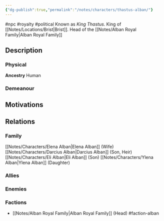 ```yaml
---
{"dg-publish":true,"permalink":"/notes/characters/thastus-alban/"}
---
```


#npc #royalty #political
Known as *King Thastus*.
King of [[Notes/Locations/Brist\|Brist]]. Head of the [[Notes/Alban Royal Family\|Alban Royal Family]]

## Description
### Physical
**Ancestry** Human

### Demeanour

## Motivations

## Relations
### Family
[[Notes/Characters/Elena Alban\|Elena Alban]] (Wife)
[[Notes/Characters/Darcius Alban\|Darcius Alban]] (Son, Heir)
[[Notes/Characters/Eli Alban\|Eli Alban]] (Son)
[[Notes/Characters/Ylena Alban\|Ylena Alban]] (Daughter)
### Allies
### Enemies
### Factions
- [[Notes/Alban Royal Family\|Alban Royal Family]] (Head) #faction-alban


 
